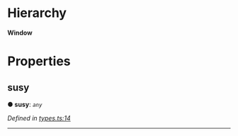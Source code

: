 

# Hierarchy

**Window**

# Properties

<a id="susy"></a>

##  susy

**● susy**: *`any`*

*Defined in [types.ts:14](https://octonion.institute/susytech/js-libs/blob/9a82e16/packages/light.js/src/types.ts#L14)*

___

